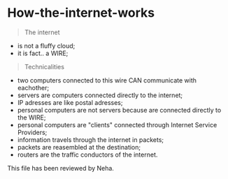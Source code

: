 # How-the-internet-works

> The internet

- is not a fluffy cloud;
- it is fact.. a WIRE;

> Technicalities

- two computers connected to this wire CAN communicate with eachother;
- servers are computers connected directly to the internet;
- IP adresses are like postal adresses;
- personal computers are not servers because are connected directly to the WIRE;
- personal computers are "clients" connected through Internet Service Providers;
- information travels through the internet in packets;
- packets are reasembled at the destination;
- routers are the traffic conductors of the internet.

This file has been reviewed by Neha.
